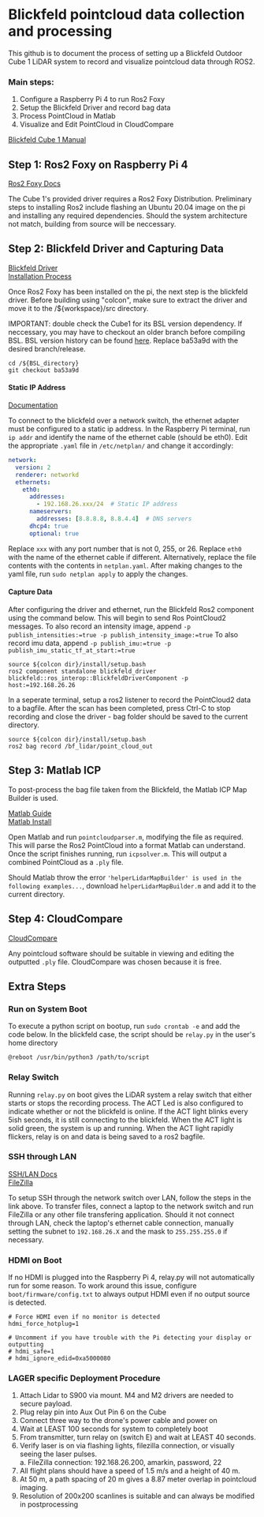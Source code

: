 # Blickfeld pointcloud data collection and processing

This github is to document the process of setting up a Blickfeld Outdoor Cube 1 LiDAR system to record and visualize pointcloud data through ROS2.

### Main steps:
1.  Configure a Raspberry Pi 4 to run Ros2 Foxy
2.  Setup the Blickfeld Driver and record bag data
3.  Process PointCloud in Matlab
4.  Visualize and Edit PointCloud in CloudCompare

[Blickfeld Cube 1 Manual](https://www.blickfeld.com/wp-content/uploads/2022/10/Blickfeld-A5-Manual_en_v.4.2.pdf)

## Step 1: Ros2 Foxy on Raspberry Pi 4

[Ros2 Foxy Docs](https://docs.ros.org/en/foxy/Installation/Ubuntu-Install-Debians.html)

The Cube 1's provided driver requires a Ros2 Foxy Distribution. Preliminary steps to installing Ros2 include flashing an Ubuntu 20.04 image on the pi and installing any required dependencies. Should the system architecture not match, building from source will be neccessary.

## Step 2: Blickfeld Driver and Capturing Data

[Blickfeld Driver](https://www.blickfeld.com/resources/) \
[Installation Process](https://docs.blickfeld.com/cube/latest/external/ros/driver-v2/README.html)

Once Ros2 Foxy has been installed on the pi, the next step is the blickfeld driver. Before building using "colcon", make sure to extract the driver and move it to the /${workspace}/src directory.

IMPORTANT: double check the Cube1 for its BSL version dependency. If neccessary, you may have to checkout an older branch before compiling BSL. BSL version history can be found [here](https://github.com/Blickfeld/blickfeld-scanner-lib/releases). Replace ba53a9d with the desired branch/release.

```console
cd /${BSL_directory}
git checkout ba53a9d
```

#### Static IP Address

[Documentation](https://docs.blickfeld.com/cube/latest/getting_started)

To connect to the blickfeld over a network switch, the ethernet adapter must be configured to a static ip address. In the Raspberry Pi terminal, run `ip addr` and identify the name of the ethernet cable (should be eth0). 
Edit the appropriate `.yaml` file in `/etc/netplan/` and change it accordingly:

```yaml
network:
  version: 2
  renderer: networkd
  ethernets:
    eth0:
      addresses:
        - 192.168.26.xxx/24  # Static IP address
      nameservers:
        addresses: [8.8.8.8, 8.8.4.4]  # DNS servers
      dhcp4: true
      optional: true
```

Replace `xxx` with any port number that is not 0, 255, or 26. Replace `eth0` with the name of the ethernet cable if different. Alternatively, replace the file contents with the contents in `netplan.yaml`.
After making changes to the yaml file, run `sudo netplan apply` to apply the changes.

#### Capture Data

After configuring the driver and ethernet, run the Blickfeld Ros2 component using the command below. This will begin to send Ros PointCloud2 messages. To also record an intensity image, append `-p publish_intensities:=true -p publish_intensity_image:=true` To also record imu data, append `-p publish_imu:=true -p publish_imu_static_tf_at_start:=true`

```console
source ${colcon dir}/install/setup.bash
ros2 component standalone blickfeld_driver blickfeld::ros_interop::BlickfeldDriverComponent -p host:=192.168.26.26 
```

In a seperate terminal, setup a ros2 listener to record the PointCloud2 data to a bagfile. After the scan has been completed, press Ctrl-C to stop recording and close the driver - bag folder should be saved to the current directory.

```console
source ${colcon dir}/install/setup.bash
ros2 bag record /bf_lidar/point_cloud_out
```

## Step 3: Matlab ICP

To post-process the bag file taken from the Blickfeld, the Matlab ICP Map Builder is used.

[Matlab Guide](https://www.mathworks.com/help/driving/ug/build-a-map-from-lidar-data.html) \
[Matlab Install](https://www.mathworks.com/help/install/install-products.html)

Open Matlab and run `pointcloudparser.m`, modifying the file as required. This will parse the Ros2 PointCloud into a format Matlab can understand. Once the script finishes running, run `icpsolver.m`. This will output a combined PointCloud as a `.ply` file.

Should Matlab throw the error `'helperLidarMapBuilder' is used in the following examples...`, download `helperLidarMapBuilder.m` and add it to the current directory.

## Step 4: CloudCompare

[CloudCompare](https://www.danielgm.net/cc/)

Any pointcloud software should be suitable in viewing and editing the outputted `.ply` file. CloudCompare was chosen because it is free.

## Extra Steps

### Run on System Boot

To execute a python script on bootup, run `sudo crontab -e` and add the code below. In the blickfeld case, the script should be `relay.py` in the user's home directory

```crontab
@reboot /usr/bin/python3 /path/to/script
```

### Relay Switch

Running `relay.py` on boot gives the LiDAR system a relay switch that either starts or stops the recording process. The ACT Led is also configured to indicate whether or not the blickfeld is online. If the ACT light blinks every 5ish seconds, it is still connecting to the blickfeld. When the ACT light is solid green, the system is up and running. When the ACT light rapidly flickers, relay is on and data is being saved to a ros2 bagfile.

### SSH through LAN

[SSH/LAN Docs](https://serverastra.com/docs/Tutorials/Setting-Up-and-Securing-SSH-on-Ubuntu-22.04%3A-A-Comprehensive-Guide) \
[FileZilla](https://filezilla-project.org/)

To setup SSH through the network switch over LAN, follow the steps in the link above. To transfer files, connect a laptop to the network switch and run FileZilla or any other file transfering application.
Should it not connect through LAN, check the laptop's ethernet cable connection, manually setting the subnet to `192.168.26.X` and the mask to `255.255.255.0` if necessary.

### HDMI on Boot

If no HDMI is plugged into the Raspberry Pi 4, relay.py will not automatically run for some reason. To work around this issue, configure `boot/firmware/config.txt` to always output HDMI even if no output source is detected.

```console
# Force HDMI even if no monitor is detected
hdmi_force_hotplug=1

# Uncomment if you have trouble with the Pi detecting your display or outputting
# hdmi_safe=1
# hdmi_ignore_edid=0xa5000080
```

### LAGER specific Deployment Procedure

1.  Attach Lidar to S900 via mount. M4 and M2 drivers are needed to secure payload.
2.  Plug relay pin into Aux Out Pin 6 on the Cube
3.  Connect three way to the drone's power cable and power on
4.  Wait at LEAST 100 seconds for system to completely boot
5.  From transmitter, turn relay on (switch E) and wait at LEAST 40 seconds.
6.  Verify laser is on via flashing lights, filezilla connection, or visually seeing the laser pulses. \
      a.  FileZilla connection: 192.168.26.200, amarkin, password, 22
8.  All flight plans should have a speed of 1.5 m/s and a height of 40 m.
9.  At 50 m, a path spacing of 20 m gives a 8.87 meter overlap in pointcloud imaging.
10.  Resolution of 200x200 scanlines is suitable and can always be modified in postprocessing

